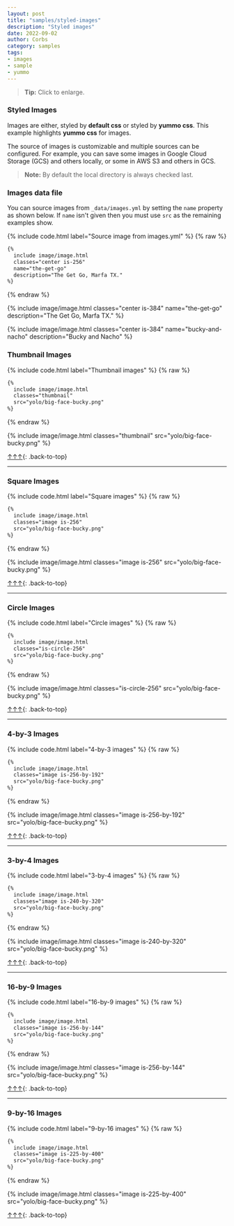 ```yaml
---
layout: post
title: "samples/styled-images"
description: "Styled images"
date: 2022-09-02
author: Corbs
category: samples
tags:
- images
- sample
- yummo
---
```


> __Tip:__ Click to enlarge.

### Styled Images

Images are either, styled by __default css__ or styled by __yummo css__. This example highlights __yummo css__ for images.

The source of images is customizable and multiple sources can be configured. For example, you can save some images in Google Cloud Storage (GCS) and others locally, or some in AWS S3 and others in GCS.

> __Note:__ By default the local directory is always checked last.

### Images data file

You can source images from `_data/images.yml` by setting the `name` property as shown below. If `name` isn't given then you must use `src` as the remaining examples show.

{% include code.html label="Source image from images.yml" %}
{% raw %}
```html
{%
  include image/image.html
  classes="center is-256"
  name="the-get-go"
  description="The Get Go, Marfa TX."
%}
```
{% endraw %}

{%
  include image/image.html
  classes="center is-384"
  name="the-get-go"
  description="The Get Go, Marfa TX."
%}

{%
  include image/image.html
  classes="center is-384"
  name="bucky-and-nacho"
  description="Bucky and Nacho"
%}

### Thumbnail Images

{% include code.html label="Thumbnail images" %}
{% raw %}
```html
{%
  include image/image.html
  classes="thumbnail"
  src="yolo/big-face-bucky.png"
%}
```
{% endraw %}

{%
  include image/image.html
  classes="thumbnail"
  src="yolo/big-face-bucky.png"
%}

[↑↑↑](#){: .back-to-top}

---

### Square Images

{% include code.html label="Square images" %}
{% raw %}
```html
{%
  include image/image.html
  classes="image is-256"
  src="yolo/big-face-bucky.png"
%}
```
{% endraw %}

{%
  include image/image.html
  classes="image is-256"
  src="yolo/big-face-bucky.png"
%}

[↑↑↑](#){: .back-to-top}

---

### Circle Images

{% include code.html label="Circle images" %}
{% raw %}
```html
{%
  include image/image.html
  classes="is-circle-256"
  src="yolo/big-face-bucky.png"
%}
```
{% endraw %}

{%
  include image/image.html
  classes="is-circle-256"
  src="yolo/big-face-bucky.png"
%}

[↑↑↑](#){: .back-to-top}

---

### 4-by-3 Images

{% include code.html label="4-by-3 images" %}
{% raw %}
```html
{%
  include image/image.html
  classes="image is-256-by-192"
  src="yolo/big-face-bucky.png"
%}
```
{% endraw %}

{%
  include image/image.html
  classes="image is-256-by-192"
  src="yolo/big-face-bucky.png"
%}

[↑↑↑](#){: .back-to-top}

---

### 3-by-4 Images

{% include code.html label="3-by-4 images" %}
{% raw %}
```html
{%
  include image/image.html
  classes="image is-240-by-320"
  src="yolo/big-face-bucky.png"
%}
```
{% endraw %}

{%
  include image/image.html
  classes="image is-240-by-320"
  src="yolo/big-face-bucky.png"
%}

[↑↑↑](#){: .back-to-top}

---

### 16-by-9 Images

{% include code.html label="16-by-9 images" %}
{% raw %}
```html
{%
  include image/image.html
  classes="image is-256-by-144"
  src="yolo/big-face-bucky.png"
%}
```
{% endraw %}

{%
  include image/image.html
  classes="image is-256-by-144"
  src="yolo/big-face-bucky.png"
%}

[↑↑↑](#){: .back-to-top}

---

### 9-by-16 Images

{% include code.html label="9-by-16 images" %}
{% raw %}
```html
{%
  include image/image.html
  classes="image is-225-by-400"
  src="yolo/big-face-bucky.png"
%}
```
{% endraw %}

{%
  include image/image.html
  classes="image is-225-by-400"
  src="yolo/big-face-bucky.png"
%}

[↑↑↑](#){: .back-to-top}
